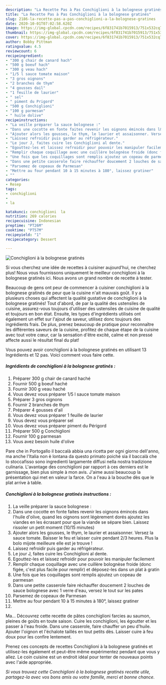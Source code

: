```yaml
---
description: "La Recette Pas à Pas Conchiglioni à la bolognese gratinés"
title: "La Recette Pas à Pas Conchiglioni à la bolognese gratinés"
slug: 2186-la-recette-pas-a-pas-conchiglioni-a-la-bolognese-gratines
date: 2020-10-01T07:02:58.620Z
image: https://img-global.cpcdn.com/recipes/6f831741b7015913/751x532cq70/conchiglioni-a-la-bolognese-gratines-photo-principale-de-la-recette.jpg
thumbnail: https://img-global.cpcdn.com/recipes/6f831741b7015913/751x532cq70/conchiglioni-a-la-bolognese-gratines-photo-principale-de-la-recette.jpg
cover: https://img-global.cpcdn.com/recipes/6f831741b7015913/751x532cq70/conchiglioni-a-la-bolognese-gratines-photo-principale-de-la-recette.jpg
author: Bobby Pittman
ratingvalue: 4.5
reviewcount: 6
recipeingredient:
- "300 g chair de canard hach"
- "500 g boeuf hach"
- "300 g veau hach"
- "1/5 l sauce tomate maison"
- "3 gros oignons"
- "2 branches de thym"
- "4 gousses dail"
- "1 feuille de laurier"
- " sel"
- " piment du Prigord"
- "500 g Conchiglioni"
- "100 g parmesan"
- " huile dolive"
recipeinstructions:
- "La veille préparer la sauce bolognese :"
- "Dans une cocotte en fonte faites revenir les oignons émincés dans l&#39;huile d&#39;olive, quand les oignons sont légèrement dorés ajoutez les viandes en les écrasant pour que la viande se sépare bien. Laissez rissoler un petit moment (10/15 minutes)"
- "Ajouter alors les gousses, le thym, le laurier et assaisonner. Versez la sauce tomate. Baisser le feu et laisser cuire pendant 2/3 heures. Plus la bolo mijote meilleure elle est je trouve !"
- "Laissez refroidir puis garder au réfrigérateur."
- "Le jour J, faites cuire les Conchiglioni al dente."
- "Egouttez-les et laissez refroidir pour pouvoir les manipuler facilement"
- "Remplir chaque coquillage avec une cuillère bolognèse froide (donc figée, c&#39;est plus facile pour remplir) et déposez-les dans un plat à gratin"
- "Une fois que les coquillages sont remplis ajoutez un copeau de parmesan"
- "Dans une petite casserole faire réchauffer doucement 2 louches de sauce bolognese avec 1 verre d&#39;eau, versez le tout sur les pates"
- "Parsemez de copeaux de Parmesan"
- "Mettre au four pendant 10 à 15 minutes à 180°, laissez gratiner"
- ""
categories:
- Resep
tags:
- conchiglioni
- 
- la

katakunci: conchiglioni  la 
nutrition: 269 calories
recipecuisine: Indonesian
preptime: "PT26M"
cooktime: "PT57M"
recipeyield: "1"
recipecategory: Dessert

---
```



![Conchiglioni à la bolognese gratinés](https://img-global.cpcdn.com/recipes/6f831741b7015913/751x532cq70/conchiglioni-a-la-bolognese-gratines-photo-principale-de-la-recette.jpg)

Si vous cherchez une idée de recettes à cuisiner aujourd'hui, ne cherchez plus! Nous vous fournissons uniquement le meilleur conchiglioni à la bolognese gratinés ici. Nous avons un grand nombre de recette à tester.

Beaucoup de gens ont peur de commencer à cuisiner conchiglioni à la bolognese gratinés de peur que la cuisine n'ait mauvais goût. Il y a plusieurs choses qui affectent la qualité gustative de conchiglioni à la bolognese gratinés! Tout d'abord, de par la qualité des ustensiles de cuisine, assurez-vous toujours d'utiliser des ustensiles de cuisine de qualité et toujours en bon état. Ensuite, les types d'ingrédients utilisés ont également un effet sur l'ajout de saveur, utilisez donc toujours des ingrédients frais. De plus, prenez beaucoup de pratique pour reconnaître les différentes saveurs de la cuisine, profitez de chaque étape de la cuisine avec tout votre cœur, car la sensation d'être excité, calme et non pressé affecte aussi le résultat final du plat!

<!--inarticleads1-->

Vous pouvez avoir conchiglioni à la bolognese gratinés en utilisant 13 Ingrédients et 12 pas. Voici comment vous faire cette.

##### Ingrédients de conchiglioni à la bolognese gratinés :

1. Préparer 300 g chair de canard haché
1. Fournir 500 g boeuf haché
1. Fournir 300 g veau haché
1. Vous devez vous préparer 1/5 l sauce tomate maison
1. Préparer 3 gros oignons
1. Fournir 2 branches de thym
1. Préparer 4 gousses d&#39;ail
1. Vous devez vous préparer 1 feuille de laurier
1. Vous devez vous préparer  sel
1. Vous devez vous préparer  piment du Périgord
1. Préparer 500 g Conchiglioni
1. Fournir 100 g parmesan
1. Vous avez besoin  huile d&#39;olive


Pare che in Portogallo il baccalà abbia una ricetta per ogni giorno dell&#39;anno, ma anche l&#39;Italia non è lontana da questo primato poiché sia il baccalà che lo stoccafisso sono ingredienti largamente diffusi nella nostra tradizione culinaria. L&#39;avantage des conchiglioni par rapport à ces derniers est le garnissage, bien plus simple à mon avis. J&#39;aime aussi beaucoup la présentation qui met en valeur la farce. On a l&#39;eau à la bouche dès que le plat arrive à table. 

<!--inarticleads2-->

##### Conchiglioni à la bolognese gratinés instructions :

1. La veille préparer la sauce bolognese :
1. Dans une cocotte en fonte faites revenir les oignons émincés dans l&#39;huile d&#39;olive, quand les oignons sont légèrement dorés ajoutez les viandes en les écrasant pour que la viande se sépare bien. Laissez rissoler un petit moment (10/15 minutes)
1. Ajouter alors les gousses, le thym, le laurier et assaisonner. Versez la sauce tomate. Baisser le feu et laisser cuire pendant 2/3 heures. Plus la bolo mijote meilleure elle est je trouve !
1. Laissez refroidir puis garder au réfrigérateur.
1. Le jour J, faites cuire les Conchiglioni al dente.
1. Egouttez-les et laissez refroidir pour pouvoir les manipuler facilement
1. Remplir chaque coquillage avec une cuillère bolognèse froide (donc figée, c&#39;est plus facile pour remplir) et déposez-les dans un plat à gratin
1. Une fois que les coquillages sont remplis ajoutez un copeau de parmesan
1. Dans une petite casserole faire réchauffer doucement 2 louches de sauce bolognese avec 1 verre d&#39;eau, versez le tout sur les pates
1. Parsemez de copeaux de Parmesan
1. Mettre au four pendant 10 à 15 minutes à 180°, laissez gratiner
1. 


Ma… Découvrez cette recette de pâtes conchiglioni farcies au saumon, pleines de goûts en toute saison. Cuire les conchiglioni, les égoutter et les passer à l&#39;eau froide. Dans une casserole, faire chauffer un peu d&#39;huile. Ajouter l&#39;oignon et l&#39;échalote taillés en tout petits dès. Laisser cuire à feu doux pour les confire lentement. 

<!--inarticleads1-->

<p>
Prenez ces concepts de recettes Conchiglioni à la bolognese gratinés et utilisez-les également et peut-être même expérimentez pendant que vous y allez. Le coin cuisine est un endroit idéal pour tenter de nouveaux points avec l'aide appropriée.
</p>

<p>
<i>Si vous trouvez cette Conchiglioni à la bolognese gratinés recette utile, partagez-la avec vos bons amis ou votre famille, merci et bonne chance.</i>
</p>
